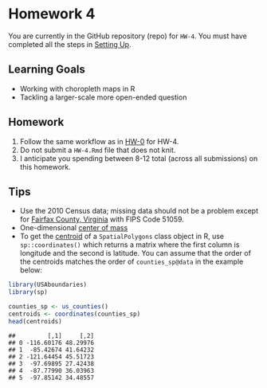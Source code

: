 Homework 4
================

You are currently in the GitHub repository (repo) for `HW-4`. You must have completed all the steps in [Setting Up](https://rudeboybert.github.io/MATH216/jekyll/update/2016/09/12/getting-started.html).

Learning Goals
--------------

-   Working with choropleth maps in R
-   Tackling a larger-scale more open-ended question

Homework
--------

1.  Follow the same workflow as in <a target="_blank" class="page-link"
    href="https://github.com/2016-09-Middlebury-Data-Science/HW-0#homework">HW-0</a> for HW-4.
2.  Do not submit a `HW-4.Rmd` file that does not knit.
3.  I anticipate you spending between 8-12 total (across all submissions) on this homework.

Tips
----

-   Use the 2010 Census data; missing data should not be a problem except for [Fairfax County, Virginia](http://www.census.gov/quickfacts/table/PST045215/51059) with FIPS Code 51059.
-   One-dimensional [center of mass](http://hyperphysics.phy-astr.gsu.edu/hbase/imgmec/cm.gif)
-   To get the [centroid](https://en.wikipedia.org/wiki/Centroid) of a `SpatialPolygons` class object in R, use `sp::coordinates()` which returns a matrix where the first column is longitude and the second is latitude. You can assume that the order of the centroids matches the order of `counties_sp@data` in the example below:

``` r
library(USAboundaries)
library(sp)

counties_sp <- us_counties()
centroids <- coordinates(counties_sp)
head(centroids)
```

    ##         [,1]     [,2]
    ## 0 -116.60176 48.29976
    ## 1  -85.42674 41.64232
    ## 2 -121.64454 45.51723
    ## 3  -97.69895 27.42438
    ## 4  -87.77990 36.03963
    ## 5  -97.85142 34.48557

